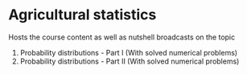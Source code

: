 # Agricultural statistics
Hosts the course content as well as nutshell broadcasts on the topic

1. Probability distributions - Part I (With solved numerical problems)
2. Probability distributions - Part II (With solved numerical problems)
